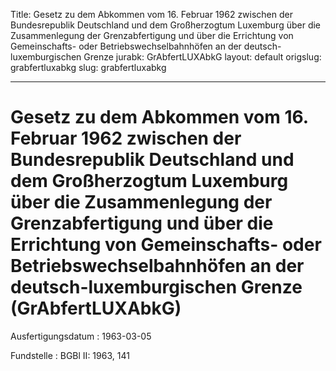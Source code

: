 Title: Gesetz zu dem Abkommen vom 16. Februar 1962 zwischen der Bundesrepublik Deutschland
  und dem Großherzogtum Luxemburg über die Zusammenlegung der Grenzabfertigung und
  über die Errichtung von Gemeinschafts- oder Betriebswechselbahnhöfen an der deutsch-luxemburgischen
  Grenze
jurabk: GrAbfertLUXAbkG
layout: default
origslug: grabfertluxabkg
slug: grabfertluxabkg

---

# Gesetz zu dem Abkommen vom 16. Februar 1962 zwischen der Bundesrepublik Deutschland und dem Großherzogtum Luxemburg über die Zusammenlegung der Grenzabfertigung und über die Errichtung von Gemeinschafts- oder Betriebswechselbahnhöfen an der deutsch-luxemburgischen Grenze (GrAbfertLUXAbkG)

Ausfertigungsdatum
:   1963-03-05

Fundstelle
:   BGBl II: 1963, 141

